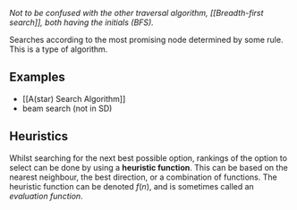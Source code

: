 *Not to be confused with the other traversal algorithm, [[Breadth-first search]], both having the initials (BFS).*

Searches according to the most promising node determined by some rule. 
This is a type of algorithm.
## Examples
- [[A(star) Search Algorithm]]
- beam search (not in SD)
## Heuristics
Whilst searching for the next best possible option, rankings of the option to select can be done by using a **heuristic function**. This can be based on the nearest neighbour, the best direction, or a combination of functions. The heuristic function can be denoted $f(n)$, and is sometimes called an *evaluation function*.